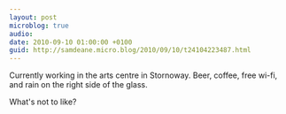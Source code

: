 ```yaml
---
layout: post
microblog: true
audio: 
date: 2010-09-10 01:00:00 +0100
guid: http://samdeane.micro.blog/2010/09/10/t24104223487.html
---
```

Currently working in the arts centre in Stornoway. Beer, coffee, free wi-fi, and rain on the right side of the glass. 

What's not to like?
